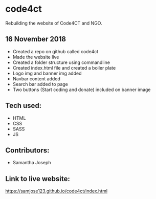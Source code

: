 # code4ct
Rebuilding the website of Code4CT  and NGO.


## 16 November 2018

- Created a repo on github called code4ct
- Made the website live
- Created a folder structure using commandline
- Created index.html file and created a boiler plate
- Logo img and banner img added
- Navbar content added
- Search bar added to page
- Two buttons (Start coding and donate) included on banner image

## Tech used:

- HTML
- CSS
- SASS
- JS

## Contributors:

- Samantha Joseph

## Link to live website:
https://samjose123.github.io/code4ct/index.html